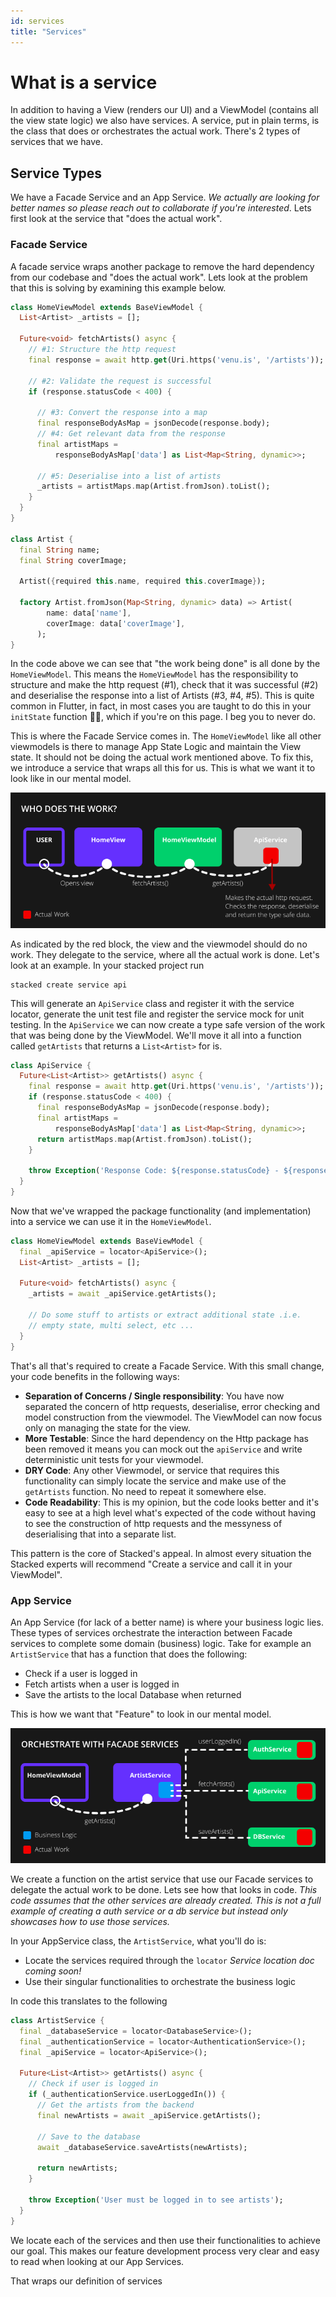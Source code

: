 ```yaml
---
id: services
title: "Services"
---
```


# What is a service

In addition to having a View (renders our UI) and a ViewModel (contains all the view state logic) we also have services. A service, put in plain terms, is the class that does or orchestrates the actual work. There's 2 types of services that we have. 

## Service Types

We have a Facade Service and an App Service. _We actually are looking for better names so please reach out to collaborate if you're interested_. Lets first look at the service that "does the actual work". 

### Facade Service

A facade service wraps another package to remove the hard dependency from our codebase and "does the actual work". Lets look at the problem that this is solving by examining this example below.

```dart
class HomeViewModel extends BaseViewModel {
  List<Artist> _artists = [];

  Future<void> fetchArtists() async {
    // #1: Structure the http request
    final response = await http.get(Uri.https('venu.is', '/artists'));

    // #2: Validate the request is successful
    if (response.statusCode < 400) {

      // #3: Convert the response into a map
      final responseBodyAsMap = jsonDecode(response.body);
      // #4: Get relevant data from the response
      final artistMaps =
          responseBodyAsMap['data'] as List<Map<String, dynamic>>;
        
      // #5: Deserialise into a list of artists    
      _artists = artistMaps.map(Artist.fromJson).toList();
    }
  }
}

class Artist {
  final String name;
  final String coverImage;

  Artist({required this.name, required this.coverImage});

  factory Artist.fromJson(Map<String, dynamic> data) => Artist(
        name: data['name'],
        coverImage: data['coverImage'],
      );
}
```

In the code above we can see that "the work being done" is all done by the `HomeViewModel`. This means the `HomeViewModel` has the responsibility to structure and make the http request (#1), check that it was successful (#2) and deserialise the response into a list of Artists (#3, #4, #5). This is quite common in Flutter, in fact, in most cases you are taught to do this in your `initState` function 🤯🤯, which if you're on this page. I beg you to never do.

This is where the Facade Service comes in. The `HomeViewModel` like all other viewmodels is there to manage App State Logic and maintain the View state. It should not be doing the actual work mentioned above. To fix this, we introduce a service that wraps all this for us. This is what we want it to look like in our mental model.

![Stacked architecture breakdown that shows what code does the actual work](../../static/img/tutorial/services-who-does-the-work.png)

As indicated by the red block, the view and the viewmodel should do no work. They delegate to the service, where all the actual work is done. Let's look at an example. In your stacked project run

```shell
stacked create service api
```

This will generate an `ApiService` class and register it with the service locator, generate the unit test file and register the service mock for unit testing. In the `ApiService` we can now create a type safe version of the work that was being done by the ViewModel. We'll move it all into a function called `getArtists` that returns a `List<Artist>` for is.

```dart
class ApiService {
  Future<List<Artist>> getArtists() async {
    final response = await http.get(Uri.https('venu.is', '/artists'));
    if (response.statusCode < 400) {
      final responseBodyAsMap = jsonDecode(response.body);
      final artistMaps =
          responseBodyAsMap['data'] as List<Map<String, dynamic>>;
      return artistMaps.map(Artist.fromJson).toList();
    }

    throw Exception('Response Code: ${response.statusCode} - ${response.body}');
  }
}
```

Now that we've wrapped the package functionality (and implementation) into a service we can use it in the `HomeViewModel`. 

```dart
class HomeViewModel extends BaseViewModel {
  final _apiService = locator<ApiService>();
  List<Artist> _artists = [];

  Future<void> fetchArtists() async {
    _artists = await _apiService.getArtists();

    // Do some stuff to artists or extract additional state .i.e.
    // empty state, multi select, etc ...
  }
}
```

That's all that's required to create a Facade Service. With this small change, your code benefits in the following ways: 
- **Separation of Concerns / Single responsibility**: You have now separated the concern of http requests, deserialise, error checking and model construction from the viewmodel. The ViewModel can now focus only on managing the state for the view.
- **More Testable**: Since the hard dependency on the Http package has been removed it means you can mock out the `apiService` and write deterministic unit tests for your viewmodel. 
- **DRY Code**: Any other Viewmodel, or service that requires this functionality can simply locate the service and make use of the `getArtists` function. No need to repeat it somewhere else.
- **Code Readability**: This is my opinion, but the code looks better and it's easy to see at a high level what's expected of the code without having to see the construction of http requests and the messyness of deserialising that into a separate list. 

This pattern is the core of Stacked's appeal. In almost every situation the Stacked experts will recommend "Create a service and call it in your ViewModel". 

### App Service

An App Service (for lack of a better name) is where your business logic lies. These types of services orchestrate the interaction between Facade services to complete some domain (business) logic. Take for example an `ArtistService` that has a function that does the following: 

- Check if a user is logged in
- Fetch artists when a user is logged in
- Save the artists to the local Database when returned

This is how we want that "Feature" to look in our mental model.

![App Service orchestration using Facade Services](../../static/img/tutorial/services-app-service-orchestration.png)

We create a function on the artist service that use our Facade services to delegate the actual work to be done. Lets see how that looks in code. _This code assumes that the other services are already created. This is not a full example of creating a auth service or a db service but instead only showcases how to use those services._

In your AppService class, the `ArtistService`, what you'll do is:

- Locate the services required through the `locator` _Service location doc coming soon!_
- Use their singular functionalities to orchestrate the business logic

In code this translates to the following

```dart
class ArtistService {
  final _databaseService = locator<DatabaseService>();
  final _authenticationService = locator<AuthenticationService>();
  final _apiService = locator<ApiService>();

  Future<List<Artist>> getArtists() async {
    // Check if user is logged in
    if (_authenticationService.userLoggedIn()) {
      // Get the artists from the backend
      final newArtists = await _apiService.getArtists();

      // Save to the database
      await _databaseService.saveArtists(newArtists);

      return newArtists;
    }

    throw Exception('User must be logged in to see artists');
  }
}
```

We locate each of the services and then use their functionalities to achieve our goal. This makes our feature development process very clear and easy to read when looking at our App Services.

That wraps our definition of services